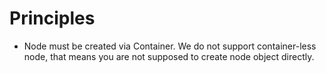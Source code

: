 
# Principles

* Node must be created via Container. We do not support container-less node, that means you are not supposed to create node object directly.
